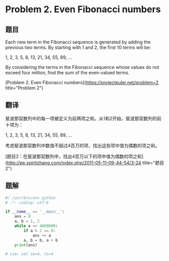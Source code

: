 Problem 2. Even Fibonacci numbers
========================================

## 题目
Each new term in the Fibonacci sequence is generated by adding the previous two terms. By starting with 1 and 2, the first 10 terms will be:

1, 2, 3, 5, 8, 13, 21, 34, 55, 89, ...

By considering the terms in the Fibonacci sequence whose values do not exceed four million, find the sum of the even-valued terms.

[Problem 2. Even Fibonacci numbers](https://projecteuler.net/problem=2 title="Problem 2")

## 翻译
斐波那契数列中的每一项被定义为前两项之和。从1和2开始，斐波那契数列的前十项为：

1, 2, 3, 5, 8, 13, 21, 34, 55, 89, ...

考虑斐波那契数列中数值不超过4百万的项，找出这些项中值为偶数的项之和。

[题目2：在斐波那契数列中，找出4百万以下的项中值为偶数的项之和](http://pe.spiritzhang.com/index.php/2011-05-11-09-44-54/3-24 title="题目2")

## 题解
```python
#! /usr/bin/env python
# -*- coding: utf-8

if __name__ == '__main__':
    ans = 0
    a, b = 1, 2
    while a <= 4000000:
        if a % 2 == 0:
            ans += a
        a, b = b, a + b
    print(ans)

# vim: set sw=4, ts=4
```
